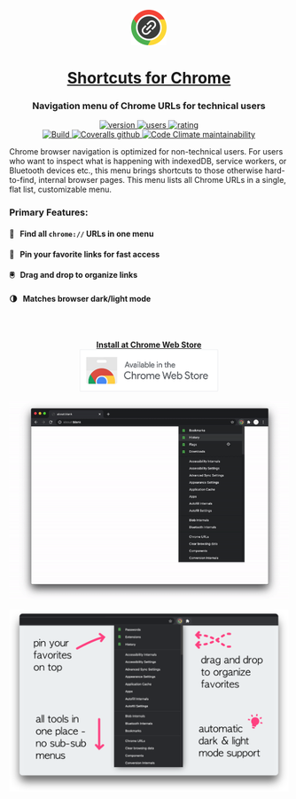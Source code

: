 <p align="center">
  <a href="https://chrome.google.com/webstore/detail/jnmekaomnicdcpgdndekkmojfomifjal">
    <img alt="Shortcuts for Chrome" src="https://raw.githubusercontent.com/MobileFirstLLC/shortcuts-for-chrome/main/assets/img/128x128.png" width="64" />
  </a>
</p>
<h1 align="center">
  <a href="https://chrome.google.com/webstore/detail/jnmekaomnicdcpgdndekkmojfomifjal">Shortcuts for Chrome</a>
</h1>

<h3 align="center">Navigation menu of Chrome URLs for technical users</h3>

<p align="center">
<a href="https://chrome.google.com/webstore/detail/jnmekaomnicdcpgdndekkmojfomifjal">
<img src="https://img.shields.io/chrome-web-store/v/jnmekaomnicdcpgdndekkmojfomifjal?label=latest%20release&color=2196F3&style=flat" alt="version"/>
</a> 
<a href="https://chrome.google.com/webstore/detail/jnmekaomnicdcpgdndekkmojfomifjal">
<img src="https://img.shields.io/chrome-web-store/users/jnmekaomnicdcpgdndekkmojfomifjal?style=flat" alt="users">
</a> 
<a href="https://chrome.google.com/webstore/detail/jnmekaomnicdcpgdndekkmojfomifjal">
<img src="https://img.shields.io/chrome-web-store/stars/jnmekaomnicdcpgdndekkmojfomifjal?style=flat" alt="rating" />
</a>
<br/>
<a href="https://github.com/MobileFirstLLC/shortcuts-for-chrome/actions/workflows/build.yml">
<img alt="Build" src="https://github.com/MobileFirstLLC/shortcuts-for-chrome/actions/workflows/build.yml/badge.svg">
</a>
<a href="https://coveralls.io/github/MobileFirstLLC/shortcuts-for-chrome">
<img alt="Coveralls github" src="https://img.shields.io/coveralls/github/MobileFirstLLC/shortcuts-for-chrome?style=flat">
</a>
<a href="https://codeclimate.com/github/MobileFirstLLC/shortcuts-for-chrome/maintainability">
<img alt="Code Climate maintainability" src="https://img.shields.io/codeclimate/maintainability/MobileFirstLLC/shortcuts-for-chrome?style=flat">
</a>
</p>

Chrome browser navigation is optimized for non-technical users. For users who want to inspect what is happening with indexedDB, service workers, or Bluetooth devices etc., this menu brings shortcuts to those otherwise hard-to-find, internal browser pages. This menu lists all Chrome URLs in a single, flat list, customizable menu.

### Primary Features:

#### 💯 &nbsp; Find all `chrome://` URLs in one menu

#### 📍 &nbsp; Pin your favorite links for fast access

#### 🖲️ &nbsp; Drag and drop to organize links

#### 🌗 &nbsp; Matches browser dark/light mode

<br/><br/>

<p align="center">
<strong><a href="https://chrome.google.com/webstore/detail/jnmekaomnicdcpgdndekkmojfomifjal">Install at Chrome Web Store</a></strong>
<br/>
<a href="https://chrome.google.com/webstore/detail/jnmekaomnicdcpgdndekkmojfomifjal">
   <img alt="install at chrome web store" width="250" 
   src="https://raw.githubusercontent.com/MobileFirstLLC/shortcuts-for-chrome/main/assets/badge.png"/>
</a>
</p>

<p align="center">
<img width="700" class="feature" src='https://raw.githubusercontent.com/MobileFirstLLC/shortcuts-for-chrome/main/assets/preview.gif' />
</p>

<p align="center">
<img width="650" class="feature" src='https://raw.githubusercontent.com/MobileFirstLLC/shortcuts-for-chrome/main/assets/screenshot.png' />
</p>
